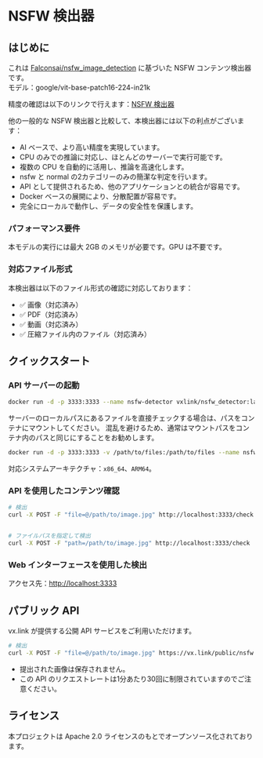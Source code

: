 # NSFW 検出器

## はじめに

これは [Falconsai/nsfw_image_detection](https://huggingface.co/Falconsai/nsfw_image_detection) に基づいた NSFW コンテンツ検出器です。  
モデル：google/vit-base-patch16-224-in21k

精度の確認は以下のリンクで行えます：[NSFW 検出器](https://www.vx.link/nsfw_detector.html)

他の一般的な NSFW 検出器と比較して、本検出器には以下の利点がございます：

* AI ベースで、より高い精度を実現しています。
* CPU のみでの推論に対応し、ほとんどのサーバーで実行可能です。
* 複数の CPU を自動的に活用し、推論を高速化します。
* nsfw と normal の2カテゴリーのみの簡潔な判定を行います。
* API として提供されるため、他のアプリケーションとの統合が容易です。
* Docker ベースの展開により、分散配置が容易です。
* 完全にローカルで動作し、データの安全性を保護します。

### パフォーマンス要件

本モデルの実行には最大 2GB のメモリが必要です。GPU は不要です。

### 対応ファイル形式

本検出器は以下のファイル形式の確認に対応しております：

* ✅ 画像（対応済み）
* ✅ PDF（対応済み）
* ✅ 動画（対応済み）
* ✅ 圧縮ファイル内のファイル（対応済み）

## クイックスタート

### API サーバーの起動

```bash
docker run -d -p 3333:3333 --name nsfw-detector vxlink/nsfw_detector:latest
```

サーバーのローカルパスにあるファイルを直接チェックする場合は、パスをコンテナにマウントしてください。
混乱を避けるため、通常はマウントパスをコンテナ内のパスと同じにすることをお勧めします。

```bash
docker run -d -p 3333:3333 -v /path/to/files:/path/to/files --name nsfw-detector vxlink/nsfw_detector:latest
```



対応システムアーキテクチャ：`x86_64`、`ARM64`。

### API を使用したコンテンツ確認

```bash
# 検出
curl -X POST -F "file=@/path/to/image.jpg" http://localhost:3333/check


# ファイルパスを指定して検出
curl -X POST -F "path=/path/to/image.jpg" http://localhost:3333/check
```

### Web インターフェースを使用した検出

アクセス先：[http://localhost:3333](http://localhost:3333)

## パブリック API

vx.link が提供する公開 API サービスをご利用いただけます。

```bash
# 検出
curl -X POST -F "file=@/path/to/image.jpg" https://vx.link/public/nsfw
```

* 提出された画像は保存されません。
* この API のリクエストレートは1分あたり30回に制限されていますのでご注意ください。

## ライセンス

本プロジェクトは Apache 2.0 ライセンスのもとでオープンソース化されております。
